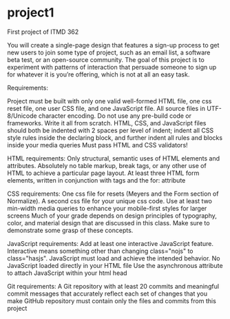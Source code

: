 # project1
First project of ITMD 362

 You will create a single-page design that features a sign-up process to get new users to join some type of project, such as an email list, a software beta test, or an open-source community. The goal of this project is to experiment with patterns of interaction that persuade someone to sign up for whatever it is you’re offering, which is not at all an easy task. 

 
Requirements:

Project must be built with only one valid well-formed HTML file, one css reset file, one user CSS file, and one JavaScript file.
All source files in UTF-8/Unicode character encoding.
Do not use any pre-build code or frameworks. Write it all from scratch.
HTML, CSS, and JavaScript files should both be indented with 2 spaces per level of indent; indent all CSS style rules inside the declaring block, and further indent all rules and blocks inside your media queries
Must pass HTML and CSS validators!

HTML requirements:
    Only structural, semantic uses of HTML elements and attributes. Absolutely no table markup, break tags, or any other use of HTML to achieve a particular page layout.
    At least three HTML form elements, written in conjunction with <label> tags and the for: attribute

CSS requirements:
    One css file for resets (Meyers and the Form section of Normalize). A second css file for your unique css code.
    Use at least two min-width media queries to enhance your mobile-first styles for larger screens
    Much of your grade depends on design principles of typography, color, and material design that are discussed in this class. Make sure to demonstrate some grasp of these concepts.

JavaScript requirements:
    Add at least one interactive JavaScript feature. Interactive means something other than changing class="nojs" to class="hasjs".
    JavaScript must load and achieve the intended behavior.
    No JavaScript loaded directly in your HTML file
    Use the asynchronous attribute to attach JavaScript within your html head

Git requirements:
    A Git repository with at least 20 commits and meaningful commit messages that accurately reflect each set of changes that you make
    GitHub repository must contain only the files and commits from this project